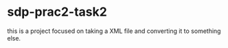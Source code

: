 # sdp-prac2-task2
this is a project focused on taking a XML file and converting it to something else.
